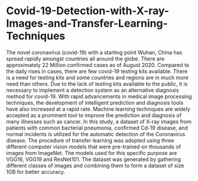 # Covid-19-Detection-with-X-ray-Images-and-Transfer-Learning-Techniques

The novel coronavirus (covid-19) with a starting point
Wuhan, China has spread rapidly amongst countries all around the
globe. There are approximately 22 Million confirmed cases as of
August 2020. Compared to the daily rises in cases, there are few
covid-19 testing kits available. There is a need for testing kits and
some countries and regions are in much more need than others. Due
to the lack of testing kits available to the public, it is necessary to
implement a detection system as an alternative diagnosis method for
covid-19. With rapid advancements in medical image processing
techniques, the development of intelligent prediction and diagnosis
tools have also increased at a rapid rate. Machine learning
techniques are widely accepted as a prominent tool to improve the
prediction and diagnosis of many illnesses such as cancer. In this
study, a dataset of X-ray images from patients with common bacterial
pneumonia, confirmed Cd-19 disease, and normal incidents is
utilized for the automatic detection of the Coronavirus disease. The
procedure of transfer learning was adopted using three different
computer vision models that were pre-trained on thousands of
images from ImageNet. The models used for this specific purpose are
VGG16, VGG19 and ResNet101. The dataset was generated by
gathering different classes of images and combining them to form a
dataset of size 1GB for better accuracy. 
